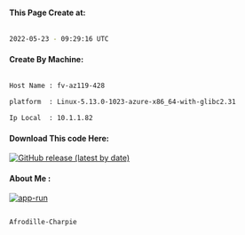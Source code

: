 
   
#### This Page Create at:

```bash

2022-05-23 - 09:29:16 UTC

```

#### Create By Machine:

```bash

Host Name : fv-az119-428

platform  : Linux-5.13.0-1023-azure-x86_64-with-glibc2.31

Ip Local  : 10.1.1.82

```
#### Download This code Here:

[![GitHub release (latest by date)](https://img.shields.io/github/v/release/Afrodille-Charpie/App-Run-1?style=for-the-badge&label=Download)](https://github.com/Afrodille-Charpie/App-Run-1/releases) 

</p> 

#### About Me :

[![app-run](https://github.com/Afrodille-Charpie/App-Run-1/actions/workflows/app-run.yml/badge.svg)](https://github.com/Afrodille-Charpie/App-Run-1/actions/workflows/app-run.yml)

```bash

Afrodille-Charpie

```

